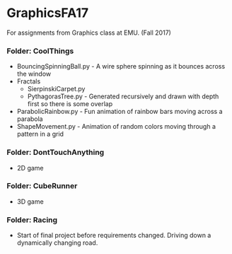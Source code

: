 # GraphicsFA17
For assignments from Graphics class at EMU. (Fall 2017)

### Folder: CoolThings
- BouncingSpinningBall.py - A wire sphere spinning as it bounces across the window  
- Fractals  
   - SierpinskiCarpet.py  
   - PythagorasTree.py - Generated recursively and drawn with depth first so there is some overlap  
- ParabolicRainbow.py - Fun animation of rainbow bars moving across a parabola  
- ShapeMovement.py - Animation of random colors moving through a pattern in a grid  

### Folder: DontTouchAnything
 - 2D game
 
 ### Folder: CubeRunner
 - 3D game
 
 ### Folder: Racing
 - Start of final project before requirements changed. Driving down a dynamically changing road.
